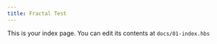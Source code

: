 ```yaml
---
title: Fractal Test
---
```


This is your index page. You can edit its contents at `docs/01-index.hbs`
